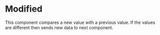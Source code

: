 # Modified

This component compares a new value with a previous value. If the values are different then sends new data to next component.
